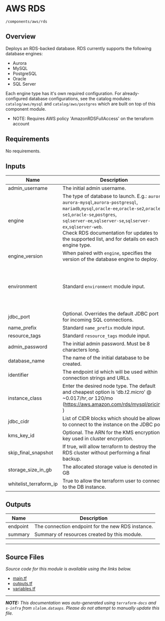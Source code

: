 
# AWS RDS

`/components/aws/rds`

## Overview


Deploys an RDS-backed database. RDS currently supports the following database engines:
* Aurora
* MySQL
* PostgreSQL
* Oracle
* SQL Server

Each engine type has it's own required configuration. For already-configured database
configurations, see the catalog modules: `catalog/aws/mysql` and `catalog/aws/postgres`
which are built on top of this component module.

* NOTE: Requires AWS policy 'AmazonRDSFullAccess' on the terraform account

## Requirements

No requirements.

## Inputs

| Name | Description | Type | Default | Required |
|------|-------------|------|---------|:--------:|
| admin\_username | The initial admin username. | `string` | n/a | yes |
| engine | The type of database to launch. E.g.: `aurora`, `aurora-mysql`,`aurora-postgresql`,<br>`mariadb`,`mysql`,`oracle-ee`,`oracle-se2`,`oracle-se1`,`oracle-se`,`postgres`,<br>`sqlserver-ee`,`sqlserver-se`,`sqlserver-ex`,`sqlserver-web`.<br>Check RDS documentation for updates to the supported list, and for details on each engine type. | `string` | n/a | yes |
| engine\_version | When paired with `engine`, specifies the version of the database engine to deploy. | `string` | n/a | yes |
| environment | Standard `environment` module input. | <pre>object({<br>    vpc_id          = string<br>    aws_region      = string<br>    public_subnets  = list(string)<br>    private_subnets = list(string)<br>  })</pre> | n/a | yes |
| jdbc\_port | Optional. Overrides the default JDBC port for incoming SQL connections. | `string` | n/a | yes |
| name\_prefix | Standard `name_prefix` module input. | `string` | n/a | yes |
| resource\_tags | Standard `resource_tags` module input. | `map(string)` | n/a | yes |
| admin\_password | The initial admin password. Must be 8 characters long. | `string` | `null` | no |
| database\_name | The name of the initial database to be created. | `string` | `"default_db"` | no |
| identifier | The endpoint id which will be used within connection strings and URLs. | `string` | `"rds-db"` | no |
| instance\_class | Enter the desired node type. The default and cheapest option is 'db.t2.micro' @ ~$0.017/hr, or ~$120/mo (https://aws.amazon.com/rds/mysql/pricing/ ) | `string` | `"db.t2.micro"` | no |
| jdbc\_cidr | List of CIDR blocks which should be allowed to connect to the instance on the JDBC port. | `list(string)` | `[]` | no |
| kms\_key\_id | Optional. The ARN for the KMS encryption key used in cluster encryption. | `string` | `null` | no |
| skip\_final\_snapshot | If true, will allow terraform to destroy the RDS cluster without performing a final backup. | `bool` | `false` | no |
| storage\_size\_in\_gb | The allocated storage value is denoted in GB | `string` | `"20"` | no |
| whitelist\_terraform\_ip | True to allow the terraform user to connect to the DB instance. | `bool` | `true` | no |

## Outputs

| Name | Description |
|------|-------------|
| endpoint | The connection endpoint for the new RDS instance. |
| summary | Summary of resources created by this module. |

---------------------

## Source Files

_Source code for this module is available using the links below._

* [main.tf](https://github.com/slalom-ggp/dataops-infra/tree/master//components/aws/rds/main.tf)
* [outputs.tf](https://github.com/slalom-ggp/dataops-infra/tree/master//components/aws/rds/outputs.tf)
* [variables.tf](https://github.com/slalom-ggp/dataops-infra/tree/master//components/aws/rds/variables.tf)

---------------------

_**NOTE:** This documentation was auto-generated using
`terraform-docs` and `s-infra` from `slalom.dataops`.
Please do not attempt to manually update this file._
